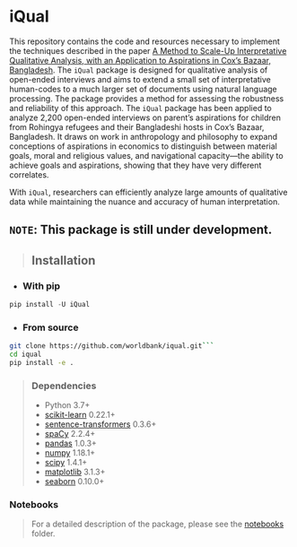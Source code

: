 # iQual


This repository contains the code and resources necessary to implement the techniques described in the paper [A Method to Scale-Up Interpretative Qualitative Analysis, with an Application to Aspirations in Cox’s Bazaar, Bangladesh](https://documents.worldbank.org/en/publication/documents-reports/documentdetail/099759305162210822/idu0a357362e00b6004c580966006b1c2f2e3996). The `iQual` package is designed for qualitative analysis of open-ended interviews and aims to extend a small set of interpretative human-codes to a much larger set of documents using natural language processing. The package provides a method for assessing the robustness and reliability of this approach. The `iQual` package has been applied to analyze 2,200 open-ended interviews on parent’s aspirations for children from Rohingya refugees and their Bangladeshi hosts in Cox’s Bazaar, Bangladesh. It draws on work in anthropology and philosophy to expand conceptions of aspirations in economics to distinguish between material goals, moral and religious values, and navigational capacity—the ability to achieve goals and aspirations, showing that they have very different correlates. 

With `iQual`, researchers can efficiently analyze large amounts of qualitative data while maintaining the nuance and accuracy of human interpretation.


## `NOTE`: This package is still under development.



> ## Installation
- ### With pip
```python
pip install -U iQual
```

- ### From source

```bash
git clone https://github.com/worldbank/iqual.git```
cd iqual
pip install -e .
```

> ### Dependencies
>
> - Python 3.7+
> - [scikit-learn](https://scikit-learn.org/stable/) 0.22.1+
> - [sentence-transformers](https://sbert.net/) 0.3.6+
> - [spaCy](https://spacy.io/) 2.2.4+
> - [pandas](https://pandas.pydata.org/) 1.0.3+
> - [numpy](https://numpy.org/) 1.18.1+
> - [scipy](https://www.scipy.org/) 1.4.1+
> - [matplotlib](https://matplotlib.org/) 3.1.3+
> - [seaborn](https://seaborn.pydata.org/) 0.10.0+


### Notebooks
> For a detailed description of the package, please see the [notebooks](notebooks) folder.




